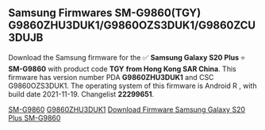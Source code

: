 <h2>Samsung Firmwares SM-G9860(TGY) G9860ZHU3DUK1/G9860OZS3DUK1/G9860ZCU3DUJB</h2>
Download the Samsung firmware for the ✅ <strong>Samsung Galaxy S20 Plus </strong> ⭐ <strong>SM-G9860</strong> with product code <strong>TGY</strong> <strong> from Hong Kong SAR China</strong>. This firmware has version number PDA <strong>G9860ZHU3DUK1</strong> and CSC G9860OZS3DUK1. The operating system of this firmware is Android R , with build date 2021-11-19. Changelist <strong>22299651</strong>.


[SM-G9860](https://samfirm.shop/samsung/model/SM-G9860)
[G9860ZHU3DUK1](https://samfirm.shop/samsung/pda/G9860ZHU3DUK1)
[Download Firmware Samsung Galaxy S20 Plus SM-G9860](https://samfirm.shop/samsung/firmware/475406)
